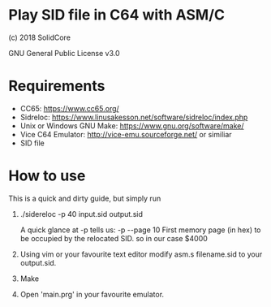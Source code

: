 # Play SID file in C64 with ASM/C

(c) 2018 SolidCore

GNU General Public License v3.0

# Requirements
- CC65: https://www.cc65.org/
- Sidreloc: https://www.linusakesson.net/software/sidreloc/index.php
- Unix or Windows GNU Make: https://www.gnu.org/software/make/
- Vice C64 Emulator: http://vice-emu.sourceforge.net/ or similiar
- SID file

# How to use
This is a quick and dirty guide, but simply run 

1. ./sidereloc -p 40 input.sid output.sid
	
	A quick glance at -p tells us:
	-p    --page   10  First memory page (in hex) to be occupied by the relocated SID.
	so in our case $4000

2. Using vim or your favourite text editor modify asm.s filename.sid to your output.sid. 

3. Make

4. Open 'main.prg' in your favourite emulator.
